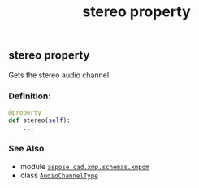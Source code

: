 ﻿---
title: stereo property
second_title: Aspose.CAD for Python via .NET API References
description: 
type: docs
weight: 80
url: /aspose.cad.xmp.schemas.xmpdm/audiochanneltype/stereo/
is_root: false
---

## stereo property


Gets the stereo audio channel.
### Definition:
```python
@property
def stereo(self):
    ...
```

### See Also
* module [`aspose.cad.xmp.schemas.xmpdm`](../../)
* class [`AudioChannelType`](/cad/python-net/aspose.cad.xmp.schemas.xmpdm/audiochanneltype)
